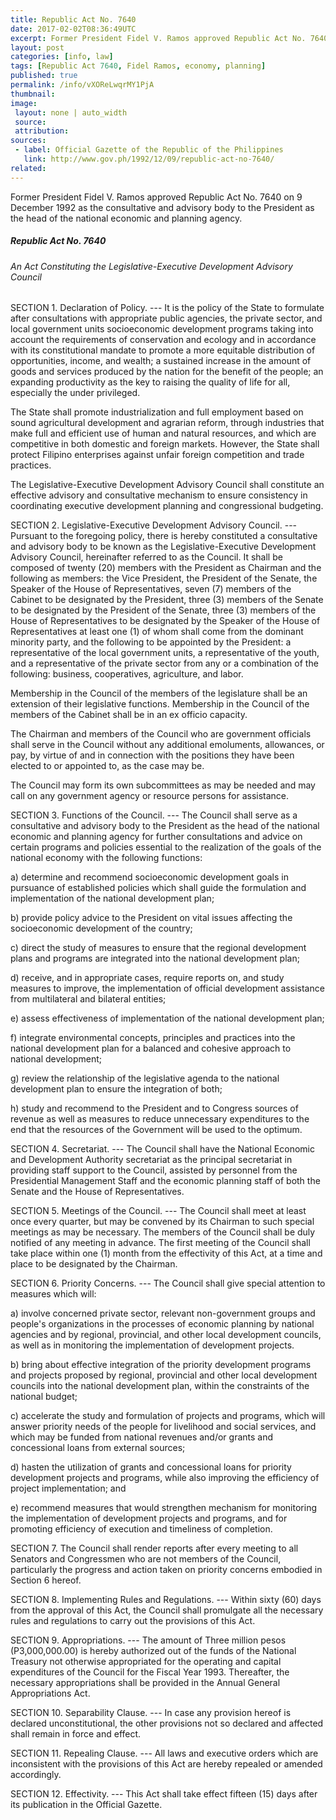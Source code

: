 ```yaml
---
title: Republic Act No. 7640
date: 2017-02-02T08:36:49UTC
excerpt: Former President Fidel V. Ramos approved Republic Act No. 7640 on 9 December 1992 as the consultative and advisory body to the President as the head of the national economic and planning agency.
layout: post
categories: [info, law]
tags: [Republic Act 7640, Fidel Ramos, economy, planning]
published: true
permalink: /info/vXOReLwqrMY1PjA
thumbnail:
image:
 layout: none | auto_width
 source: 
 attribution: 
sources:
 - label: Official Gazette of the Republic of the Philippines
   link: http://www.gov.ph/1992/12/09/republic-act-no-7640/
related:
---
```


Former President Fidel V. Ramos approved Republic Act No. 7640 on 9 December 1992 as the consultative and advisory body to the President as the head of the national economic and planning agency.

##### Republic Act No. 7640

###### An Act Constituting the Legislative-Executive Development Advisory Council

SECTION 1. Declaration of Policy. --- It is the policy of the State to formulate after consultations with appropriate public agencies, the private sector, and local government units socioeconomic development programs taking into account the requirements of conservation and ecology and in accordance with its constitutional mandate to promote a more equitable distribution of opportunities, income, and wealth; a sustained increase in the amount of goods and services produced by the nation for the benefit of the people; an expanding productivity as the key to raising the quality of life for all, especially the under privileged.

The State shall promote industrialization and full employment based on sound agricultural development and agrarian reform, through industries that make full and efficient use of human and natural resources, and which are competitive in both domestic and foreign markets. However, the State shall protect Filipino enterprises against unfair foreign competition and trade practices.

The Legislative-Executive Development Advisory Council shall constitute an effective advisory and consultative mechanism to ensure consistency in coordinating executive development planning and congressional budgeting.

SECTION 2. Legislative-Executive Development Advisory Council. --- Pursuant to the foregoing policy, there is hereby constituted a consultative and advisory body to be known as the Legislative-Executive Development Advisory Council, hereinafter referred to as the Council. It shall be composed of twenty (20) members with the President as Chairman and the following as members: the Vice President, the President of the Senate, the Speaker of the House of Representatives, seven (7) members of the Cabinet to be designated by the President, three (3) members of the Senate to be designated by the President of the Senate, three (3) members of the House of Representatives to be designated by the Speaker of the House of Representatives at least one (1) of whom shall come from the dominant minority party, and the following to be appointed by the President: a representative of the local government units, a representative of the youth, and a representative of the private sector from any or a combination of the following: business, cooperatives, agriculture, and labor.

Membership in the Council of the members of the legislature shall be an extension of their legislative functions. Membership in the Council of the members of the Cabinet shall be in an ex officio capacity.

The Chairman and members of the Council who are government officials shall serve in the Council without any additional emoluments, allowances, or pay, by virtue of and in connection with the positions they have been elected to or appointed to, as the case may be.

The Council may form its own subcommittees as may be needed and may call on any government agency or resource persons for assistance.

SECTION 3. Functions of the Council. --- The Council shall serve as a consultative and advisory body to the President as the head of the national economic and planning agency for further consultations and advice on certain programs and policies essential to the realization of the goals of the national economy with the following functions:

a) determine and recommend socioeconomic development goals in pursuance of established policies which shall guide the formulation and implementation of the national development plan;

b) provide policy advice to the President on vital issues affecting the socioeconomic development of the country;

c) direct the study of measures to ensure that the regional development plans and programs are integrated into the national development plan;

d) receive, and in appropriate cases, require reports on, and study measures to improve, the implementation of official development assistance from multilateral and bilateral entities;

e) assess effectiveness of implementation of the national development plan;

f) integrate environmental concepts, principles and practices into the national development plan for a balanced and cohesive approach to national development;

g) review the relationship of the legislative agenda to the national development plan to ensure the integration of both;

h) study and recommend to the President and to Congress sources of revenue as well as measures to reduce unnecessary expenditures to the end that the resources of the Government will be used to the optimum.

SECTION 4. Secretariat. --- The Council shall have the National Economic and Development Authority secretariat as the principal secretariat in providing staff support to the Council, assisted by personnel from the Presidential Management Staff and the economic planning staff of both the Senate and the House of Representatives.

SECTION 5. Meetings of the Council. --- The Council shall meet at least once every quarter, but may be convened by its Chairman to such special meetings as may be necessary. The members of the Council shall be duly notified of any meeting in advance. The first meeting of the Council shall take place within one (1) month from the effectivity of this Act, at a time and place to be designated by the Chairman.

SECTION 6. Priority Concerns. --- The Council shall give special attention to measures which will:

a) involve concerned private sector, relevant non-government groups and people's organizations in the processes of economic planning by national agencies and by regional, provincial, and other local development councils, as well as in monitoring the implementation of development projects.

b) bring about effective integration of the priority development programs and projects proposed by regional, provincial and other local development councils into the national development plan, within the constraints of the national budget;

c) accelerate the study and formulation of projects and programs, which will answer priority needs of the people for livelihood and social services, and which may be funded from national revenues and/or grants and concessional loans from external sources;

d) hasten the utilization of grants and concessional loans for priority development projects and programs, while also improving the efficiency of project implementation; and

e) recommend measures that would strengthen mechanism for monitoring the implementation of development projects and programs, and for promoting efficiency of execution and timeliness of completion.

SECTION 7. The Council shall render reports after every meeting to all Senators and Congressmen who are not members of the Council, particularly the progress and action taken on priority concerns embodied in Section 6 hereof.

SECTION 8. Implementing Rules and Regulations. --- Within sixty (60) days from the approval of this Act, the Council shall promulgate all the necessary rules and regulations to carry out the provisions of this Act.

SECTION 9. Appropriations. --- The amount of Three million pesos (P3,000,000.00) is hereby authorized out of the funds of the National Treasury not otherwise appropriated for the operating and capital expenditures of the Council for the Fiscal Year 1993. Thereafter, the necessary appropriations shall be provided in the Annual General Appropriations Act.

SECTION 10. Separability Clause. --- In case any provision hereof is declared unconstitutional, the other provisions not so declared and affected shall remain in force and effect.

SECTION 11. Repealing Clause. --- All laws and executive orders which are inconsistent with the provisions of this Act are hereby repealed or amended accordingly.

SECTION 12. Effectivity. --- This Act shall take effect fifteen (15) days after its publication in the Official Gazette.
